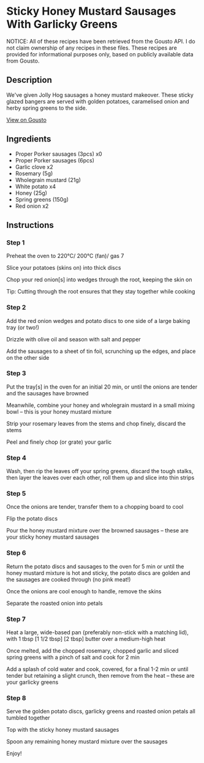 # Sticky Honey Mustard Sausages With Garlicky Greens

NOTICE: All of these recipes have been retrieved from the Gousto API. I do not claim ownership of any recipes in these files. These recipes are provided for informational purposes only, based on publicly available data from Gousto.

## Description

We've given Jolly Hog sausages a honey mustard makeover. These sticky glazed bangers are served with golden potatoes, caramelised onion and herby spring greens to the side. 

[View on Gousto](https://www.gousto.co.uk/recipes/cookbook/sticky-honey-mustard-sausages-with-greens)

## Ingredients

- Proper Porker sausages (3pcs) x0
- Proper Porker sausages (6pcs)
- Garlic clove x2
- Rosemary (5g)
- Wholegrain mustard (21g)
- White potato x4
- Honey (25g)
- Spring greens (150g)
- Red onion x2

## Instructions


### Step 1

Preheat the oven to 220°C/ 200°C (fan)/ gas 7

Slice your potatoes (skins on) into thick discs

Chop your red onion[s] into wedges through the root, keeping the skin on

Tip: Cutting through the root ensures that they stay together while cooking


### Step 2

Add the red onion wedges and potato discs to one side of a large baking tray (or two!)

Drizzle with olive oil and season with salt and pepper

Add the sausages to a sheet of tin foil, scrunching up the edges, and place on the other side


### Step 3

Put the tray[s] in the oven for an initial 20 min, or until the onions are tender and the sausages have browned

Meanwhile, combine your honey and wholegrain mustard in a small mixing bowl – this is your honey mustard mixture

Strip your rosemary leaves from the stems and chop finely, discard the stems

Peel and finely chop (or grate) your garlic


### Step 4

Wash, then rip the leaves off your spring greens, discard the tough stalks, then layer the leaves over each other, roll them up and slice into thin strips


### Step 5

Once the onions are tender, transfer them to a chopping board to cool

Flip the potato discs

Pour the honey mustard mixture over the browned sausages – these are your sticky honey mustard sausages


### Step 6

Return the potato discs and sausages to the oven for 5 min or until the honey mustard mixture is hot and sticky, the potato discs are golden and the sausages are cooked through (no pink meat!)

Once the onions are cool enough to handle, remove the skins

Separate the roasted onion into petals


### Step 7

Heat a large, wide-based pan (preferably non-stick with a matching lid), with 1 tbsp <span class="text-purple">[1 1/2 tbsp]</span> <span class="text-danger">[2 tbsp]</span> butter over a medium-high heat

Once melted, add the chopped rosemary, chopped garlic and sliced spring greens with a pinch of salt and cook for 2 min

Add a splash of cold water and cook, covered, for a final 1-2 min or until tender but retaining a slight crunch, then remove from the heat – these are your garlicky greens

### Step 8

Serve the golden potato discs, garlicky greens and roasted onion petals all tumbled together

Top with the sticky honey mustard sausages

Spoon any remaining honey mustard mixture over the sausages

Enjoy!

